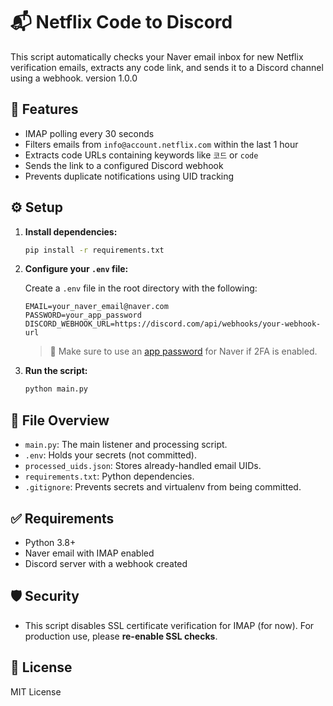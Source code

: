 # 📬 Netflix Code to Discord

This script automatically checks your Naver email inbox for new Netflix verification emails, extracts any code link, and sends it to a Discord channel using a webhook.
version 1.0.0

## 🔧 Features

- IMAP polling every 30 seconds
- Filters emails from `info@account.netflix.com` within the last 1 hour
- Extracts code URLs containing keywords like `코드` or `code`
- Sends the link to a configured Discord webhook
- Prevents duplicate notifications using UID tracking

## ⚙️ Setup

1. **Install dependencies:**

   ```bash
   pip install -r requirements.txt
   ```

2. **Configure your `.env` file:**

   Create a `.env` file in the root directory with the following:

   ```env
   EMAIL=your_naver_email@naver.com
   PASSWORD=your_app_password
   DISCORD_WEBHOOK_URL=https://discord.com/api/webhooks/your-webhook-url
   ```

   > 🔐 Make sure to use an [app password](https://help.naver.com/) for Naver if 2FA is enabled.

3. **Run the script:**

   ```bash
   python main.py
   ```

## 📁 File Overview

- `main.py`: The main listener and processing script.
- `.env`: Holds your secrets (not committed).
- `processed_uids.json`: Stores already-handled email UIDs.
- `requirements.txt`: Python dependencies.
- `.gitignore`: Prevents secrets and virtualenv from being committed.

## ✅ Requirements

- Python 3.8+
- Naver email with IMAP enabled
- Discord server with a webhook created

## 🛡️ Security

- This script disables SSL certificate verification for IMAP (for now). For production use, please **re-enable SSL checks**.

## 📄 License

MIT License
